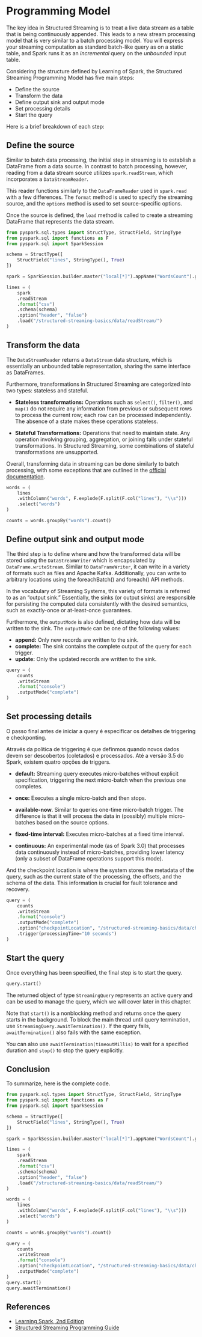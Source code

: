 # Programming Model

The key idea in Structured Streaming is to treat a live data stream as a table that is being continuously appended. This leads to a new stream processing model that is very similar to a batch processing model. You will express your streaming computation as standard batch-like query as on a static table, and Spark runs it as an *incremental* query on the *unbounded* input table.

Considering the structure defined by Learning of Spark, the Structured Streaming Programming Model has five main steps:

- Define the source
- Transform the data
- Define output sink and output mode
- Set processing details
- Start the query

Here is a brief breakdown of each step:

## Define the source

Similar to batch data processing, the initial step in streaming is to establish a DataFrame from a data source. In contrast to batch processing, however, reading from a data stream source utilizes `spark.readStream`, which incorporates a `DataStreamReader`.

This reader functions similarly to the `DataFrameReader` used in `spark.read` with a few differences. The `format` method is used to specify the streaming source, and the `options` method is used to set source-specific options.

Once the source is defined, the `load` method is called to create a streaming DataFrame that represents the data stream.

```python
from pyspark.sql.types import StructType, StructField, StringType
from pyspark.sql import functions as F
from pyspark.sql import SparkSession

schema = StructType([
    StructField("lines", StringType(), True)
])

spark = SparkSession.builder.master("local[*]").appName("WordsCount").getOrCreate()

lines = (
    spark
    .readStream
    .format("csv")
    .schema(schema)
    .option("header", "false")
    .load("/structured-streaming-basics/data/readStream/")
)
```

## Transform the data

The `DataStreamReader` returns a `DataStream` data structure, which is essentially an unbounded table representation, sharing the same interface as DataFrames.

Furthermore, transformations in Structured Streaming are categorized into two types: stateless and stateful.

- **Stateless transformations:** Operations such as `select()`, `filter()`, and `map()` do not require any information from previous or subsequent rows to process the current row; each row can be processed independently. The absence of a state makes these operations stateless.

- **Stateful Transformations:** Operations that need to maintain state. Any operation involving grouping, aggregation, or joining falls under stateful transformations. In Structured Streaming, some combinations of stateful transformations are unsupported.

Overall, transforming data in streaming can be done similarly to batch processing, with some exceptions that are outlined in the [official documentation](https://spark.apache.org/docs/latest/structured-streaming-programming-guide.html#unsupported-operations).

```python
words = (
    lines
    .withColumn("words", F.explode(F.split(F.col("lines"), "\\s")))
    .select("words")
)

counts = words.groupBy("words").count()
```
## Define output sink and output mode

The third step is to define where and how the transformed data will be stored using the `DataStreamWriter` which is encapsulated by `DataFrame.writeStream`. Similar to `DataFrameWriter`, it can write in a variety of formats such as files and Apache Kafka. Additionally, you can write to arbitrary locations using the foreachBatch() and foreach() API methods.

In the vocabulary of Streaming Systems, this variety of formats is referred to as an “output sink.” Essentially, the sinks (or output sinks) are responsible for persisting the computed data consistently with the desired semantics, such as exactly-once or at-least-once guarantees.

Furthermore, the `outputMode` is also defined, dictating how data will be written to the sink. The `outputMode` can be one of the following values:

- **append:** Only new records are written to the sink.
- **complete:** The sink contains the complete output of the query for each trigger.
- **update:** Only the updated records are written to the sink.

```python
query = (
    counts
    .writeStream
    .format("console")
    .outputMode("complete")
)
```

## Set processing details

O passo final antes de iniciar a query é especificar os detalhes de triggering e checkponting.

Através da política de triggering é que definmos quando novos dados devem ser descobertos (coletados) e processados. Até a versão 3.5 do Spark, existem quatro opções de triggers.

- **default:** Streaming query executes micro-batches without explicit specification, triggering the next micro-batch when the previous one completes.

- **once:** Executes a single micro-batch and then stops.

- **available-now**. Similar to queries one-time micro-batch trigger. The difference is that it will process the data in (possibly) multiple micro-batches based on the source options.

- **fixed-time interval:** Executes micro-batches at a fixed time interval.

- **continuous:** An experimental mode (as of Spark 3.0) that processes data continuously instead of micro-batches, providing lower latency (only a subset of DataFrame operations support this mode).

And the checkpoint location is where the system stores the metadata of the query, such as the current state of the processing, the offsets, and the schema of the data. This information is crucial for fault tolerance and recovery.

```python
query = (
    counts
    .writeStream
    .format("console")
    .outputMode("complete")
    .option("checkpointLocation", "/structured-streaming-basics/data/checkpoints/")
    .trigger(processingTime="10 seconds")
)
```

## Start the query

Once everything has been specified, the final step is to start the query.

```python
query.start()
```

The returned object of type `StreamingQuery` represents an active query and can be used to manage the query, which we will cover later in this chapter.

Note that `start()` is a nonblocking method and returns once the query starts in the background. To block the main thread until query termination, use `StreamingQuery.awaitTermination()`. If the query fails, `awaitTermination()` also fails with the same exception.

You can also use `awaitTermination(timeoutMillis)` to wait for a specified duration and `stop()` to stop the query explicitly.

## Conclusion

To summarize, here is the complete code.

```python
from pyspark.sql.types import StructType, StructField, StringType
from pyspark.sql import functions as F
from pyspark.sql import SparkSession

schema = StructType([
    StructField("lines", StringType(), True)
])

spark = SparkSession.builder.master("local[*]").appName("WordsCount").getOrCreate()

lines = (
    spark
    .readStream
    .format("csv")
    .schema(schema)
    .option("header", "false")
    .load("/structured-streaming-basics/data/readStream/")
)

words = (
    lines
    .withColumn("words", F.explode(F.split(F.col("lines"), "\\s")))
    .select("words")
)

counts = words.groupBy("words").count()

query = (
    counts
    .writeStream
    .format("console")
    .option("checkpointLocation", "/structured-streaming-basics/data/checkpoints/")
    .outputMode("complete")
)
query.start()
query.awaitTermination()
```

## References

- [Learning Spark, 2nd Edition](https://pages.databricks.com/rs/094-YMS-629/images/LearningSpark2.0.pdf)
- [Structured Streaming Programming Guide](https://spark.apache.org/docs/latest/structured-streaming-programming-guide.html)
